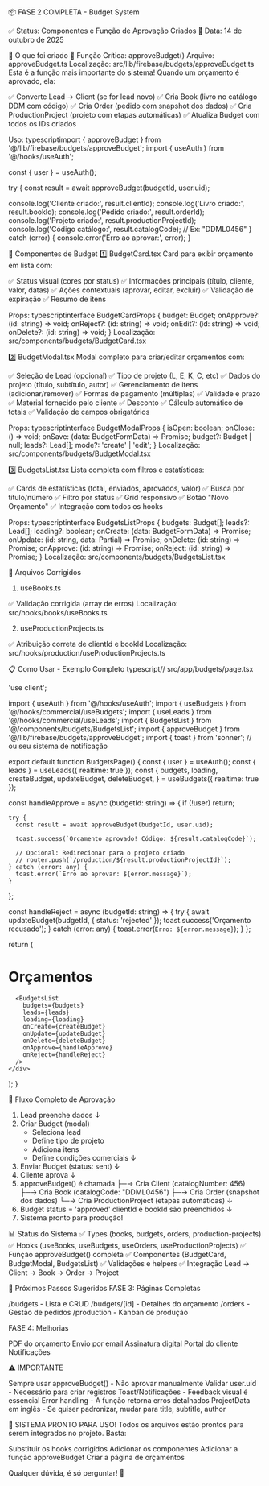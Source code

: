 📦 FASE 2 COMPLETA - Budget System

✅ Status: Componentes e Função de Aprovação Criados
📅 Data: 14 de outubro de 2025

🎯 O que foi criado
🔧 Função Crítica: approveBudget()
Arquivo: approveBudget.ts
Localização: src/lib/firebase/budgets/approveBudget.ts
Esta é a função mais importante do sistema! Quando um orçamento é aprovado, ela:

✅ Converte Lead → Client (se for lead novo)
✅ Cria Book (livro no catálogo DDM com código)
✅ Cria Order (pedido com snapshot dos dados)
✅ Cria ProductionProject (projeto com etapas automáticas)
✅ Atualiza Budget com todos os IDs criados

Uso:
typescriptimport { approveBudget } from '@/lib/firebase/budgets/approveBudget';
import { useAuth } from '@/hooks/useAuth';

const { user } = useAuth();

try {
const result = await approveBudget(budgetId, user.uid);

console.log('Cliente criado:', result.clientId);
console.log('Livro criado:', result.bookId);
console.log('Pedido criado:', result.orderId);
console.log('Projeto criado:', result.productionProjectId);
console.log('Código catálogo:', result.catalogCode); // Ex: "DDML0456"
} catch (error) {
console.error('Erro ao aprovar:', error);
}

🎨 Componentes de Budget
1️⃣ BudgetCard.tsx
Card para exibir orçamento em lista com:

✅ Status visual (cores por status)
✅ Informações principais (título, cliente, valor, datas)
✅ Ações contextuais (aprovar, editar, excluir)
✅ Validação de expiração
✅ Resumo de itens

Props:
typescriptinterface BudgetCardProps {
budget: Budget;
onApprove?: (id: string) => void;
onReject?: (id: string) => void;
onEdit?: (id: string) => void;
onDelete?: (id: string) => void;
}
Localização: src/components/budgets/BudgetCard.tsx

2️⃣ BudgetModal.tsx
Modal completo para criar/editar orçamentos com:

✅ Seleção de Lead (opcional)
✅ Tipo de projeto (L, E, K, C, etc)
✅ Dados do projeto (título, subtítulo, autor)
✅ Gerenciamento de itens (adicionar/remover)
✅ Formas de pagamento (múltiplas)
✅ Validade e prazo
✅ Material fornecido pelo cliente
✅ Desconto
✅ Cálculo automático de totais
✅ Validação de campos obrigatórios

Props:
typescriptinterface BudgetModalProps {
isOpen: boolean;
onClose: () => void;
onSave: (data: BudgetFormData) => Promise<void>;
budget?: Budget | null;
leads?: Lead[];
mode?: 'create' | 'edit';
}
Localização: src/components/budgets/BudgetModal.tsx

3️⃣ BudgetsList.tsx
Lista completa com filtros e estatísticas:

✅ Cards de estatísticas (total, enviados, aprovados, valor)
✅ Busca por título/número
✅ Filtro por status
✅ Grid responsivo
✅ Botão "Novo Orçamento"
✅ Integração com todos os hooks

Props:
typescriptinterface BudgetsListProps {
budgets: Budget[];
leads?: Lead[];
loading?: boolean;
onCreate: (data: BudgetFormData) => Promise<void>;
onUpdate: (id: string, data: Partial<Budget>) => Promise<void>;
onDelete: (id: string) => Promise<void>;
onApprove: (id: string) => Promise<void>;
onReject: (id: string) => Promise<void>;
}
Localização: src/components/budgets/BudgetsList.tsx

🔧 Arquivos Corrigidos

1. useBooks.ts

✅ Validação corrigida (array de erros)
Localização: src/hooks/books/useBooks.ts

2. useProductionProjects.ts

✅ Atribuição correta de clientId e bookId
Localização: src/hooks/production/useProductionProjects.ts

📋 Como Usar - Exemplo Completo
typescript// src/app/budgets/page.tsx

'use client';

import { useAuth } from '@/hooks/useAuth';
import { useBudgets } from '@/hooks/commercial/useBudgets';
import { useLeads } from '@/hooks/commercial/useLeads';
import { BudgetsList } from '@/components/budgets/BudgetsList';
import { approveBudget } from '@/lib/firebase/budgets/approveBudget';
import { toast } from 'sonner'; // ou seu sistema de notificação

export default function BudgetsPage() {
const { user } = useAuth();
const { leads } = useLeads({ realtime: true });
const {
budgets,
loading,
createBudget,
updateBudget,
deleteBudget,
} = useBudgets({ realtime: true });

const handleApprove = async (budgetId: string) => {
if (!user) return;

    try {
      const result = await approveBudget(budgetId, user.uid);

      toast.success(`Orçamento aprovado! Código: ${result.catalogCode}`);

      // Opcional: Redirecionar para o projeto criado
      // router.push(`/production/${result.productionProjectId}`);
    } catch (error: any) {
      toast.error(`Erro ao aprovar: ${error.message}`);
    }

};

const handleReject = async (budgetId: string) => {
try {
await updateBudget(budgetId, { status: 'rejected' });
toast.success('Orçamento recusado');
} catch (error: any) {
toast.error(`Erro: ${error.message}`);
}
};

return (
<div className="p-6">
<h1 className="text-2xl font-bold mb-6">Orçamentos</h1>

      <BudgetsList
        budgets={budgets}
        leads={leads}
        loading={loading}
        onCreate={createBudget}
        onUpdate={updateBudget}
        onDelete={deleteBudget}
        onApprove={handleApprove}
        onReject={handleReject}
      />
    </div>

);
}

🔄 Fluxo Completo de Aprovação

1. Lead preenche dados
   ↓
2. Criar Budget (modal)
   - Seleciona lead
   - Define tipo de projeto
   - Adiciona itens
   - Define condições comerciais
     ↓
3. Enviar Budget (status: sent)
   ↓
4. Cliente aprova
   ↓
5. approveBudget() é chamada
   ├─→ Cria Client (catalogNumber: 456)
   ├─→ Cria Book (catalogCode: "DDML0456")
   ├─→ Cria Order (snapshot dos dados)
   └─→ Cria ProductionProject (etapas automáticas)
   ↓
6. Budget status = 'approved'
   clientId e bookId são preenchidos
   ↓
7. Sistema pronto para produção!

📊 Status do Sistema
✅ Types (books, budgets, orders, production-projects)
✅ Hooks (useBooks, useBudgets, useOrders, useProductionProjects)
✅ Função approveBudget() completa
✅ Componentes (BudgetCard, BudgetModal, BudgetsList)
✅ Validações e helpers
✅ Integração Lead → Client → Book → Order → Project

🎯 Próximos Passos Sugeridos
FASE 3: Páginas Completas

/budgets - Lista e CRUD
/budgets/[id] - Detalhes do orçamento
/orders - Gestão de pedidos
/production - Kanban de produção

FASE 4: Melhorias

PDF do orçamento
Envio por email
Assinatura digital
Portal do cliente
Notificações

⚠️ IMPORTANTE

Sempre usar approveBudget() - Não aprovar manualmente
Validar user.uid - Necessário para criar registros
Toast/Notificações - Feedback visual é essencial
Error handling - A função retorna erros detalhados
ProjectData em inglês - Se quiser padronizar, mudar para title, subtitle, author

🎉 SISTEMA PRONTO PARA USO!
Todos os arquivos estão prontos para serem integrados no projeto. Basta:

Substituir os hooks corrigidos
Adicionar os componentes
Adicionar a função approveBudget
Criar a página de orçamentos

Qualquer dúvida, é só perguntar! 🚀
